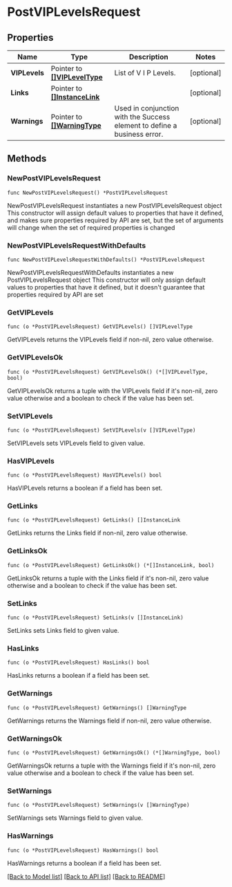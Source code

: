 # PostVIPLevelsRequest

## Properties

Name | Type | Description | Notes
------------ | ------------- | ------------- | -------------
**VIPLevels** | Pointer to [**[]VIPLevelType**](VIPLevelType.md) | List of V I P Levels. | [optional] 
**Links** | Pointer to [**[]InstanceLink**](InstanceLink.md) |  | [optional] 
**Warnings** | Pointer to [**[]WarningType**](WarningType.md) | Used in conjunction with the Success element to define a business error. | [optional] 

## Methods

### NewPostVIPLevelsRequest

`func NewPostVIPLevelsRequest() *PostVIPLevelsRequest`

NewPostVIPLevelsRequest instantiates a new PostVIPLevelsRequest object
This constructor will assign default values to properties that have it defined,
and makes sure properties required by API are set, but the set of arguments
will change when the set of required properties is changed

### NewPostVIPLevelsRequestWithDefaults

`func NewPostVIPLevelsRequestWithDefaults() *PostVIPLevelsRequest`

NewPostVIPLevelsRequestWithDefaults instantiates a new PostVIPLevelsRequest object
This constructor will only assign default values to properties that have it defined,
but it doesn't guarantee that properties required by API are set

### GetVIPLevels

`func (o *PostVIPLevelsRequest) GetVIPLevels() []VIPLevelType`

GetVIPLevels returns the VIPLevels field if non-nil, zero value otherwise.

### GetVIPLevelsOk

`func (o *PostVIPLevelsRequest) GetVIPLevelsOk() (*[]VIPLevelType, bool)`

GetVIPLevelsOk returns a tuple with the VIPLevels field if it's non-nil, zero value otherwise
and a boolean to check if the value has been set.

### SetVIPLevels

`func (o *PostVIPLevelsRequest) SetVIPLevels(v []VIPLevelType)`

SetVIPLevels sets VIPLevels field to given value.

### HasVIPLevels

`func (o *PostVIPLevelsRequest) HasVIPLevels() bool`

HasVIPLevels returns a boolean if a field has been set.

### GetLinks

`func (o *PostVIPLevelsRequest) GetLinks() []InstanceLink`

GetLinks returns the Links field if non-nil, zero value otherwise.

### GetLinksOk

`func (o *PostVIPLevelsRequest) GetLinksOk() (*[]InstanceLink, bool)`

GetLinksOk returns a tuple with the Links field if it's non-nil, zero value otherwise
and a boolean to check if the value has been set.

### SetLinks

`func (o *PostVIPLevelsRequest) SetLinks(v []InstanceLink)`

SetLinks sets Links field to given value.

### HasLinks

`func (o *PostVIPLevelsRequest) HasLinks() bool`

HasLinks returns a boolean if a field has been set.

### GetWarnings

`func (o *PostVIPLevelsRequest) GetWarnings() []WarningType`

GetWarnings returns the Warnings field if non-nil, zero value otherwise.

### GetWarningsOk

`func (o *PostVIPLevelsRequest) GetWarningsOk() (*[]WarningType, bool)`

GetWarningsOk returns a tuple with the Warnings field if it's non-nil, zero value otherwise
and a boolean to check if the value has been set.

### SetWarnings

`func (o *PostVIPLevelsRequest) SetWarnings(v []WarningType)`

SetWarnings sets Warnings field to given value.

### HasWarnings

`func (o *PostVIPLevelsRequest) HasWarnings() bool`

HasWarnings returns a boolean if a field has been set.


[[Back to Model list]](../README.md#documentation-for-models) [[Back to API list]](../README.md#documentation-for-api-endpoints) [[Back to README]](../README.md)


